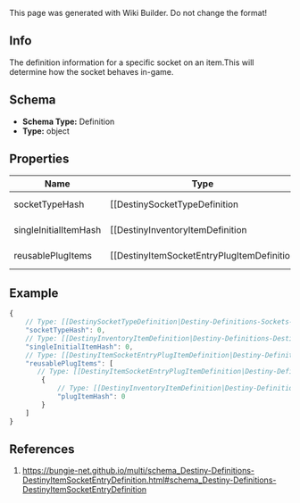 <span class="wiki-builder">This page was generated with Wiki Builder. Do not change the format!</span>

## Info
The definition information for a specific socket on an item.This will determine how the socket behaves in-game.

## Schema
* **Schema Type:** Definition
* **Type:** object

## Properties
Name | Type | Description
---- | ---- | -----------
socketTypeHash | [[DestinySocketTypeDefinition|Destiny-Definitions-Sockets-DestinySocketTypeDefinition]]:ManifestDefinition:integer:uint32 | All sockets have a type, and this is the hash identifier for this particular type.Use it to look up the DestinySocketTypeDefinition: read there for more information onhow socket types affect the behavior of the socket.
singleInitialItemHash | [[DestinyInventoryItemDefinition|Destiny-Definitions-DestinyInventoryItemDefinition]]:ManifestDefinition:integer:uint32 | If a valid hash, this is the hash identifier for the DestinyInventoryItemDefinitionrepresenting the Plug that will be initially inserted into the item on item creation.Otherwise, this Socket will either start without a plug inserted, or will have one randomlyinserted.
reusablePlugItems | [[DestinyItemSocketEntryPlugItemDefinition|Destiny-Definitions-DestinyItemSocketEntryPlugItemDefinition]]:Definition[] | This is a list of pre-determined plugs that can *always* be plugged into this socket, withoutthe character having the plug in their inventory. If this list is populated, you will not be allowed to plug an arbitrary item in the socket: youwill only be able to choose from one of these reusable plugs.

## Example
```javascript
{
    // Type: [[DestinySocketTypeDefinition|Destiny-Definitions-Sockets-DestinySocketTypeDefinition]]:ManifestDefinition:integer:uint32
    "socketTypeHash": 0,
    // Type: [[DestinyInventoryItemDefinition|Destiny-Definitions-DestinyInventoryItemDefinition]]:ManifestDefinition:integer:uint32
    "singleInitialItemHash": 0,
    // Type: [[DestinyItemSocketEntryPlugItemDefinition|Destiny-Definitions-DestinyItemSocketEntryPlugItemDefinition]]:Definition[]
    "reusablePlugItems": [
       // Type: [[DestinyItemSocketEntryPlugItemDefinition|Destiny-Definitions-DestinyItemSocketEntryPlugItemDefinition]]:Definition
        {
            // Type: [[DestinyInventoryItemDefinition|Destiny-Definitions-DestinyInventoryItemDefinition]]:ManifestDefinition:integer:uint32
            "plugItemHash": 0
        }
    ]
}

```

## References
1. https://bungie-net.github.io/multi/schema_Destiny-Definitions-DestinyItemSocketEntryDefinition.html#schema_Destiny-Definitions-DestinyItemSocketEntryDefinition
